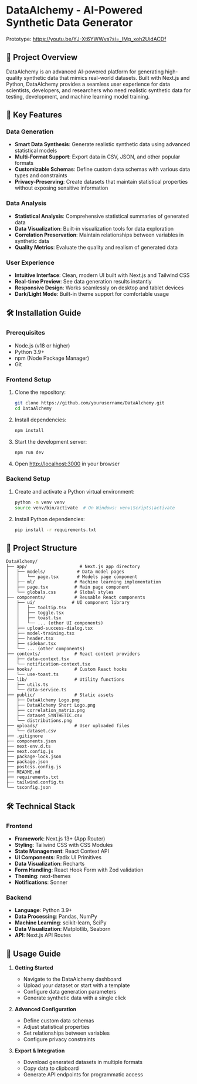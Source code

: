# DataAlchemy - AI-Powered Synthetic Data Generator

Prototype: https://youtu.be/YJ-Xt6YWWvs?si=_IMg_xoh2UidACDf

## 🚀 Project Overview

DataAlchemy is an advanced AI-powered platform for generating high-quality synthetic data that mimics real-world datasets. Built with Next.js and Python, DataAlchemy provides a seamless user experience for data scientists, developers, and researchers who need realistic synthetic data for testing, development, and machine learning model training.

## 🎯 Key Features

### Data Generation
- **Smart Data Synthesis**: Generate realistic synthetic data using advanced statistical models
- **Multi-Format Support**: Export data in CSV, JSON, and other popular formats
- **Customizable Schemas**: Define custom data schemas with various data types and constraints
- **Privacy-Preserving**: Create datasets that maintain statistical properties without exposing sensitive information

### Data Analysis
- **Statistical Analysis**: Comprehensive statistical summaries of generated data
- **Data Visualization**: Built-in visualization tools for data exploration
- **Correlation Preservation**: Maintain relationships between variables in synthetic data
- **Quality Metrics**: Evaluate the quality and realism of generated data

### User Experience
- **Intuitive Interface**: Clean, modern UI built with Next.js and Tailwind CSS
- **Real-time Preview**: See data generation results instantly
- **Responsive Design**: Works seamlessly on desktop and tablet devices
- **Dark/Light Mode**: Built-in theme support for comfortable usage

## 🛠️ Installation Guide

### Prerequisites
- Node.js (v18 or higher)
- Python 3.9+
- npm (Node Package Manager)
- Git

### Frontend Setup

1. Clone the repository:
   ```bash
   git clone https://github.com/yourusername/DataAlchemy.git
   cd DataAlchemy
   ```

2. Install dependencies:
   ```bash
   npm install
   ```

3. Start the development server:
   ```bash
   npm run dev
   ```

4. Open [http://localhost:3000](http://localhost:3000) in your browser

### Backend Setup

1. Create and activate a Python virtual environment:
   ```bash
   python -m venv venv
   source venv/bin/activate  # On Windows: venv\Scripts\activate
   ```

2. Install Python dependencies:
   ```bash
   pip install -r requirements.txt
   ```

## 📁 Project Structure

```
DataAlchemy/
├── app/                    # Next.js app directory
│   ├── models/            # Data model pages
│   │   └── page.tsx       # Models page component
│   ├── ml/               # Machine learning implementation
│   ├── page.tsx          # Main page component
│   └── globals.css       # Global styles
├── components/           # Reusable React components
│   ├── ui/              # UI component library
│   │   ├── tooltip.tsx
│   │   ├── toggle.tsx
│   │   ├── toast.tsx
│   │   └── ... (other UI components)
│   ├── upload-success-dialog.tsx
│   ├── model-training.tsx
│   ├── header.tsx
│   ├── sidebar.tsx
│   └── ... (other components)
├── contexts/             # React context providers
│   ├── data-context.tsx
│   └── notification-context.tsx
├── hooks/                # Custom React hooks
│   └── use-toast.ts
├── lib/                  # Utility functions
│   ├── utils.ts
│   └── data-service.ts
├── public/               # Static assets
│   ├── DataAlchemy Logo.png
│   ├── DataAlchemy Short Logo.png
│   ├── correlation_matrix.png
│   ├── dataset_SYNTHETIC.csv
│   └── distributions.png
├── uploads/              # User uploaded files
│   └── dataset.csv
├── .gitignore
├── components.json
├── next-env.d.ts
├── next.config.js
├── package-lock.json
├── package.json
├── postcss.config.js
├── README.md
├── requirements.txt
├── tailwind.config.ts
└── tsconfig.json
```

## 🛠️ Technical Stack

### Frontend
- **Framework**: Next.js 13+ (App Router)
- **Styling**: Tailwind CSS with CSS Modules
- **State Management**: React Context API
- **UI Components**: Radix UI Primitives
- **Data Visualization**: Recharts
- **Form Handling**: React Hook Form with Zod validation
- **Theming**: next-themes
- **Notifications**: Sonner

### Backend
- **Language**: Python 3.9+
- **Data Processing**: Pandas, NumPy
- **Machine Learning**: scikit-learn, SciPy
- **Data Visualization**: Matplotlib, Seaborn
- **API**: Next.js API Routes

## 📝 Usage Guide

1. **Getting Started**
   - Navigate to the DataAlchemy dashboard
   - Upload your dataset or start with a template
   - Configure data generation parameters
   - Generate synthetic data with a single click

2. **Advanced Configuration**
   - Define custom data schemas
   - Adjust statistical properties
   - Set relationships between variables
   - Configure privacy constraints

3. **Export & Integration**
   - Download generated datasets in multiple formats
   - Copy data to clipboard
   - Generate API endpoints for programmatic access
